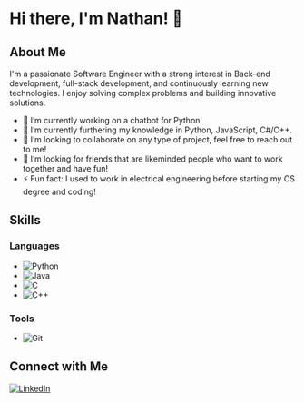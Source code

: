 # Hi there, I'm Nathan! 👋

## About Me

I'm a passionate Software Engineer with a strong interest in Back-end development, full-stack development, and continuously learning new technologies. I enjoy solving complex problems and building innovative solutions.

- 🔭 I’m currently working on a chatbot for Python.
- 🌱 I’m currently furthering my knowledge in Python, JavaScript, C#/C++.
- 👯 I’m looking to collaborate on any type of project, feel free to reach out to me!
- 🤔 I’m looking for friends that are likeminded people who want to work together and have fun!
- ⚡ Fun fact: I used to work in electrical engineering before starting my CS degree and coding!

## Skills

### Languages
- ![Python](https://img.shields.io/badge/-Python-000?&logo=Python)
- ![Java](https://img.shields.io/badge/-Java-000?&logo=Java)
- ![C](https://img.shields.io/badge/-C-000?&logo=C)
- ![C++](https://img.shields.io/badge/-C++-000?&logo=Cplusplus)

### Tools
- ![Git](https://img.shields.io/badge/-Git-000?&logo=Git)
  
## Connect with Me

[![LinkedIn](https://img.shields.io/badge/-LinkedIn-000?&logo=LinkedIn)](https://www.linkedin.com/in/nath8558)

